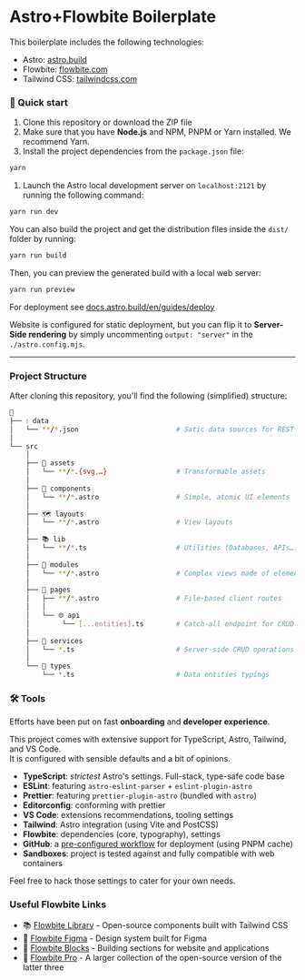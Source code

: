 # Astro+Flowbite Boilerplate

This boilerplate includes the following technologies:

- Astro: [astro.build](https://astro.build/)
- Flowbite: [flowbite.com](http://flowbite.com/)
- Tailwind CSS: [tailwindcss.com](https://tailwindcss.com/)

### 🚀 Quick start

1. Clone this repository or download the ZIP file
2. Make sure that you have **Node.js** and NPM, PNPM or Yarn installed. We recommend Yarn.
3. Install the project dependencies from the `package.json` file:

```sh
yarn
```

1. Launch the Astro local development server on `localhost:2121` by running the following command:

```sh
yarn run dev
```

You can also build the project and get the distribution files inside the `dist/` folder by running:

```sh
yarn run build
```

Then, you can preview the generated build with a local web server:

```sh
yarn run preview
```

For deployment see [docs.astro.build/en/guides/deploy](https://docs.astro.build/en/guides/deploy)

Website is configured for static deployment, but you can flip it to **Server-Side rendering** by simply
uncommenting `output: "server"` in the `./astro.config.mjs`.

---

### Project Structure

After cloning this repository, you'll find the following (simplified) structure:

```sh
🛬
├── 💧 data
│   └── **/*.json                        # Satic data sources for REST etc.
│
└── src
    │
    ├── 🌠 assets
    │   └── **/*.{svg,…}                 # Transformable assets
    │
    ├── 🧱 components
    │   └── **/*.astro                   # Simple, atomic UI elements
    │
    ├── 🗺️ layouts
    │   └── **/*.astro                   # View layouts
    │
    ├── 📚 lib
    │   └── **/*.ts                      # Utilities (Databases, APIs…)
    │
    ├── 🧱 modules
    │   └── **/*.astro                   # Complex views made of elements
    │
    ├── 📑 pages
    │   ├── **/*.astro                   # File-based client routes
    │   │
    │   └── 🌐 api
    │        └── [...entities].ts        # Catch-all endpoint for CRUD ops.
    │
    ├── 🚀 services
    │   └── *.ts                         # Server-side CRUD operations
    │
    └── 📐 types
        └── *.ts                         # Data entities typings

```

### 🛠 Tools

Efforts have been put on fast **onboarding** and **developer experience**.

This project comes with extensive support for TypeScript, Astro, Tailwind, and VS Code.  
It is configured with sensible defaults and a bit of opinions.

- **TypeScript**: _strictest_ Astro's settings. Full-stack, type-safe code base
- **ESLint**: featuring `astro-eslint-parser` + `eslint-plugin-astro`
- **Prettier**: featuring `prettier-plugin-astro` (bundled with `astro`)
- **Editorconfig**: conforming with prettier
- **VS Code**: extensions recommendations, tooling settings
- **Tailwind**: Astro integration (using Vite and PostCSS)
- **Flowbite**: dependencies (core, typography), settings
- **GitHub**: a [pre-configured workflow](.github/workflows) for deployment (using PNPM cache)
- **Sandboxes**: project is tested against and fully compatible with web containers

Feel free to hack those settings to cater for your own needs.

### Useful Flowbite Links

- 📚 [Flowbite Library](https://flowbite.com/) - Open-source components built with Tailwind CSS
- 🎨 [Flowbite Figma](https://flowbite.com/figma/) - Design system built for Figma
- 🧱 [Flowbite Blocks](https://flowbite.com/blocks/) - Building sections for website and applications
- 💎 [Flowbite Pro](https://flowbite.com/pro/) - A larger collection of the open-source version of the latter three
